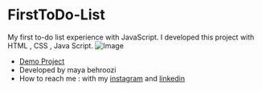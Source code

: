 # FirstToDo-List
My first to-do list experience with JavaScript.
I developed this project with HTML , CSS , Java Script.
![Image](https://github.com/user-attachments/assets/10e3142c-3f66-4909-b1c1-dead1615603a)

- [Demo Project](https://mayabehroozi.github.io/FirstToDo-List/) 
- Developed by maya behroozi
- How to reach me : with my [instagram](https://www.instagram.com/mayacodingjourneyy) and 
[linkedin](https://www.linkedin.com/in/maya-behroozi-5b27a425b/) 



